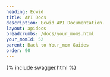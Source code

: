 ```yaml
---
heading: Ecwid
title: API Docs
description: Ecwid API Documentation.
layout: apidocs
breadcrumbs: /docs/your_moms.html
your_momId: 52
parent: Back to Your_mom Guides
order: 90
---
```


{% include swagger.html %}
